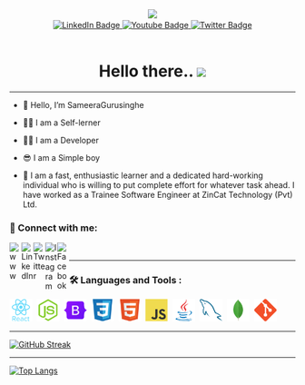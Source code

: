 <div id="header" align="center">
  <img src="https://media.giphy.com/media/M9gbBd9nbDrOTu1Mqx/giphy.gif" width="100"/>
</div>

<div id="badges" align="center";>
  <a href="https://www.linkedin.com/in/sameeragurusinghe">
    <img src="https://img.shields.io/badge/LinkedIn-blue?style=for-the-badge&logo=linkedin&logoColor=white" alt="LinkedIn Badge"/>
  </a>
  <a href="https://youtube.com/channel/UCj2chYLBU3xIrxpT7o_GbeQ">
    <img src="https://img.shields.io/badge/YouTube-red?style=for-the-badge&logo=youtube&logoColor=white" alt="Youtube Badge"/>
  </a>
  <a href="https://twitter.com/SameeraGurus">
    <img src="https://img.shields.io/badge/Twitter-blue?style=for-the-badge&logo=twitter&logoColor=white" alt="Twitter Badge"/>
  </a><br>
  
  <img src="https://komarev.com/ghpvc/?username=SameeraGurusinghe&style=flat-square&color=blue" alt=""/>
  
  <h1>
    Hello there..
    <img src="https://media.giphy.com/media/hvRJCLFzcasrR4ia7z/giphy.gif" width="30px"/>
  </h1>
  
</div>

---
- 👋 Hello, I’m SameeraGurusinghe
- 🧑‍🎓 I am a Self-lerner
- 👨‍💻 I am a Developer
- 😎 I am a Simple boy

- 👀 I am a fast, enthusiastic learner and a dedicated hard-working individual who is willing to put complete effort for whatever task ahead. I have worked as a Trainee Software Engineer at ZinCat Technology (Pvt) Ltd.

### 🤝 Connect with me:
<a href="https://sameeragurusinghe.github.io"><img align="left" src="https://github.com/gauravghongde/social-icons/blob/master/SVG/Color/WWW.svg" alt="www" width="21px"/></a>
<a href="https://www.linkedin.com/in/sameeragurusinghe"><img align="left" src="https://github.com/gauravghongde/social-icons/blob/master/SVG/Color/LinkedIN.svg" alt="LinkedIn" width="21px"/></a>
<a href="https://twitter.com/sameeragurus"><img align="left" src="https://github.com/gauravghongde/social-icons/blob/master/SVG/Color/Twitter.svg" alt="Twitter" width="21px"/></a>
<a href="https://instagram.com/sameera_guruz"><img align="left" src="https://github.com/gauravghongde/social-icons/blob/master/SVG/Color/Instagram.svg" alt="Instagram" width="21px"/></a>
<a href="https://facebook.com/sameeragurusinghe"><img align="left" src="https://github.com/gauravghongde/social-icons/blob/master/SVG/Color/Facebook.svg" alt="Facebook" width="21px"/></a>
</br>

---
### :hammer_and_wrench: Languages and Tools :

<div>
  <img src="https://github.com/devicons/devicon/blob/master/icons/react/react-original-wordmark.svg" title="React" alt="React" width="40" height="40"/>&nbsp;
  <img src="https://github.com/devicons/devicon/blob/master/icons/nodejs/nodejs-original.svg" title="NodeJs" alt="NodeJs" width="40" height="40"/>&nbsp;
  <img src="https://github.com/devicons/devicon/blob/master/icons/bootstrap/bootstrap-original.svg"  title="Bootstrap" alt="Bootstrap" width="40" height="40"/>&nbsp;
  <img src="https://github.com/devicons/devicon/blob/master/icons/css3/css3-original.svg"  title="CSS3" alt="CSS" width="40" height="40"/>&nbsp;
  <img src="https://github.com/devicons/devicon/blob/master/icons/html5/html5-original.svg" title="HTML5" alt="HTML" width="40" height="40"/>&nbsp;
  <img src="https://github.com/devicons/devicon/blob/master/icons/javascript/javascript-original.svg" title="JavaScript" alt="JavaScript" width="40" height="40"/>&nbsp;
  <img src="https://github.com/devicons/devicon/blob/master/icons/java/java-original.svg" title="Java" alt="Java" width="40" height="40"/>&nbsp;
  <img src="https://github.com/devicons/devicon/blob/master/icons/mysql/mysql-original.svg" title="MySQL"  alt="MySQL" width="40" height="40"/>&nbsp;
  <img src="https://github.com/devicons/devicon/blob/master/icons/mongodb/mongodb-original.svg" title="MongoDB"  alt="MongoDB" width="40" height="40"/>&nbsp;
  <img src="https://github.com/devicons/devicon/blob/master/icons/git/git-original.svg" title="Git" **alt="Git" width="40" height="40"/>
</div>

---
[![GitHub Streak](http://github-readme-streak-stats.herokuapp.com?user=SameeraGurusinghe&theme=dark&background=000000)](https://git.io/streak-stats)

---
[![Top Langs](https://github-readme-stats.vercel.app/api/top-langs/?username=SameeraGurusinghe&layout=compact&theme=vision-friendly-dark)](https://github.com/anuraghazra/github-readme-stats)
<!---
SameeraGurusinghe/SameeraGurusinghe is a ✨ special ✨ repository because its `README.md` (this file) appears on your GitHub profile.
You can click the Preview link to take a look at your changes.
--->
